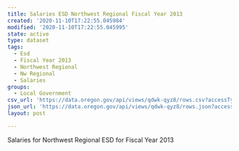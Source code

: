 ```yaml
---
title: Salaries ESD Northwest Regional Fiscal Year 2013
created: '2020-11-10T17:22:55.045984'
modified: '2020-11-10T17:22:55.045995'
state: active
type: dataset
tags:
  - Esd
  - Fiscal Year 2013
  - Northwest Regional
  - Nw Regional
  - Salaries
groups:
  - Local Government
csv_url: 'https://data.oregon.gov/api/views/qdwk-qyz8/rows.csv?accessType=DOWNLOAD'
json_url: 'https://data.oregon.gov/api/views/qdwk-qyz8/rows.json?accessType=DOWNLOAD'
layout: post

---
```

Salaries for Northwest Regional ESD for Fiscal Year 2013

